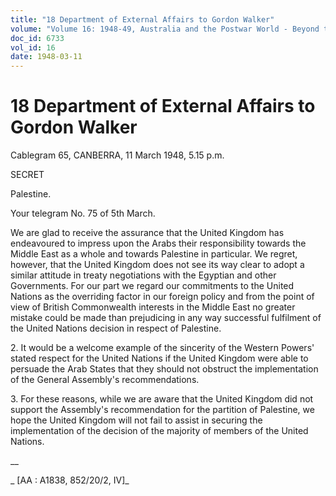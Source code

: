 ```yaml
---
title: "18 Department of External Affairs to Gordon Walker"
volume: "Volume 16: 1948-49, Australia and the Postwar World - Beyond the Region"
doc_id: 6733
vol_id: 16
date: 1948-03-11
---
```


# 18 Department of External Affairs to Gordon Walker

Cablegram 65, CANBERRA, 11 March 1948, 5.15 p.m.

SECRET

Palestine.

Your telegram No. 75 of 5th March.

We are glad to receive the assurance that the United Kingdom has endeavoured to impress upon the Arabs their responsibility towards the Middle East as a whole and towards Palestine in particular. We regret, however, that the United Kingdom does not see its way clear to adopt a similar attitude in treaty negotiations with the Egyptian and other Governments. For our part we regard our commitments to the United Nations as the overriding factor in our foreign policy and from the point of view of British Commonwealth interests in the Middle East no greater mistake could be made than prejudicing in any way successful fulfilment of the United Nations decision in respect of Palestine.

2\. It would be a welcome example of the sincerity of the Western Powers' stated respect for the United Nations if the United Kingdom were able to persuade the Arab States that they should not obstruct the implementation of the General Assembly's recommendations.

3\. For these reasons, while we are aware that the United Kingdom did not support the Assembly's recommendation for the partition of Palestine, we hope the United Kingdom will not fail to assist in securing the implementation of the decision of the majority of members of the United Nations.

__

_ [AA : A1838, 852/20/2, IV]_
